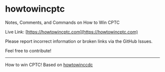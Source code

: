 # howtowincptc

Notes, Comments, and Commands on How to Win CPTC

Live Link: [https://howtowincptc.com](https://howtowincptc.com)

Please report incorrect information or broken links via the GitHub Issues.

Feel free to contribute!


---

How to win CPTC! Based on [howtowinccdc](https://howtowinccdc.com/)


